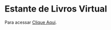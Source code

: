 <h1>Estante de Livros Virtual</h1>
<p>Para acessar <a href="https://codifica-edu.github.io/EstanteDeLivros/">Clique Aqui</a>.</p>
